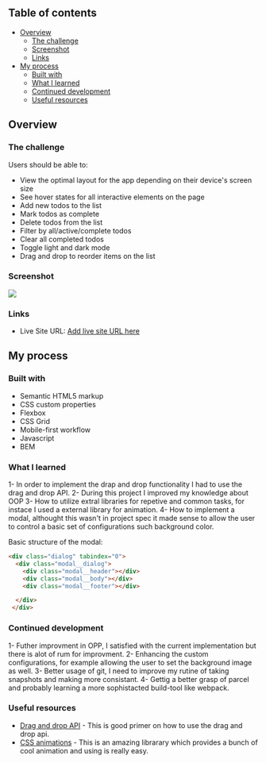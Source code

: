 ## Table of contents

- [Overview](#overview)
  - [The challenge](#the-challenge)
  - [Screenshot](#screenshot)
  - [Links](#links)
- [My process](#my-process)
  - [Built with](#built-with)
  - [What I learned](#what-i-learned)
  - [Continued development](#continued-development)
  - [Useful resources](#useful-resources)


## Overview

### The challenge

Users should be able to:

- View the optimal layout for the app depending on their device's screen size
- See hover states for all interactive elements on the page
- Add new todos to the list
- Mark todos as complete
- Delete todos from the list
- Filter by all/active/complete todos
- Clear all completed todos
- Toggle light and dark mode
- Drag and drop to reorder items on the list

### Screenshot

![](./design/desktop-design.jpg)


### Links

- Live Site URL: [Add live site URL here](https://goofy-meninsky-eff547.netlify.app/)

## My process

### Built with

- Semantic HTML5 markup
- CSS custom properties
- Flexbox
- CSS Grid
- Mobile-first workflow
- Javascript 
- BEM


### What I learned

1- In order to implement the drap and drop functionality I had to use the drag and drop API. 
2- During this project I improved my knowledge about OOP
3- How to utilize extral libraries for repetive and common tasks, for instace I used a external library for animation.
4- How to implement a modal, althought this wasn't in project spec it made sense to allow the user to control a basic set of configurations such background color.

Basic structure of the modal:
```html
<div class="dialog" tabindex="0">
  <div class="modal__dialog">
    <div class="modal__header"></div>
    <div class="modal__body"></div>
    <div class="modal__footer"></div>

  </div>
 </div>
```

### Continued development

1- Futher improvment in OPP, I satisfied with the current implementation but there is alot of rum for improvment.
2- Enhancing the custom configurations, for example allowing the user to set the background image as well.
3- Better usage of git, I need to improve my rutine of taking snapshots and making more consistant.
4- Gettig a better grasp of parcel and probably learning a more sophistacted build-tool like webpack.


### Useful resources

- [Drag and drop API](https://www.javascripttutorial.net/web-apis/javascript-drag-and-drop/) - This is good primer on how to use the drag and drop api.
- [CSS animations](https://animate.style/) - This is an amazing librarary which provides a bunch of cool animation and using is really easy.



